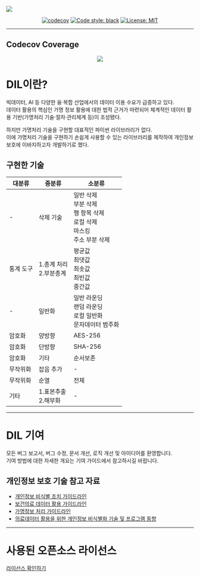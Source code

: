 ![](https://i.ibb.co/hBThP2N/DIL.png)
<center>

[![codecov](https://codecov.io/gh/LRTK-CODER/DIL-Project/branch/main/graph/badge.svg?token=OC4ELDAQQF)](https://codecov.io/gh/LRTK-CODER/DIL-Project)
[![Code style: black](https://img.shields.io/badge/code%20style-black-000000.svg)](https://github.com/psf/black)
[![License: MIT](https://img.shields.io/badge/License-MIT-yellow.svg)](https://opensource.org/licenses/MIT)

</center>

---

## Codecov Coverage
<center>

![](https://codecov.io/gh/LRTK-CODER/DIL-Project/commit/8b5db7e1f6027a7cd9b0c80755802673f80ec326/graphs/sunburst.svg)

</center>

# DIL이란?
빅데이터, AI 등 다양한 융·복합 산업에서의 데이터 이용 수요가 급증하고 있다.<br>
데이터 활용의 핵심인 가명 정보 활용에 대한 법적 근거가 마련되어 체계적인 데이터 활용 기반(가명처리 기술·절차·관리체계 등)이 조성됐다.

하지만 가명처리 기술을 구현할 대표적인 파이썬 라이브러리가 없다.<br>
이에 가명처리 기술을 구현하기 손쉽게 사용할 수 있는 라이브러리를 제작하여 개인정보 보호에 이바지하고자 개발하기로 했다.

## 구현한 기술
|대분류|중분류|소분류|
|---------|---------|---------|
|-|삭제 기술|일반 삭제<br>부분 삭제<br>행 항목 삭제<br>로컬 삭제<br>마스킹<br>주소 부분 삭제|
|통계 도구|1.총계 처리<br>2.부분총계|평균값<br>최댓값<br>최솟값<br>최빈값<br>중간값|
|-|일반화|일반 라운딩<br>랜덤 라운딩<br>로컬 일반화<br>문자데이터 범주화|
|암호화|양방향|AES-256|
|암호화|단방향|SHA-256|
|암호화|기타|순서보존|
|무작위화|잡음 추가|-|
|무작위화|순열|전체|
|기타|1.표본추출<br>2.해부화|-|

---

# DIL 기여
모든 버그 보고서, 버그 수정, 문서 개선, 로직 개선 및 아이디어를 환영합니다.<br>
기여 방법에 대한 자세한 개요는 기여 가이드에서 참고하시길 바랍니다.

## 개인정보 보호 기술 참고 자료
- [개인정보 비식별 조치 가이드라인](https://www.kisa.or.kr/public/laws/laws2_View.jsp?cPage=1&mode=view&p_No=282&b_No=282&d_No=3&ST=T&SV=)
- [보건의료 데이터 활용 가이드라인](http://www.mohw.go.kr/react/al/sal0101vw.jsp?PAR_MENU_ID=04&MENU_ID=040101&CONT_SEQ=363309&page=1)
- [가명정보 처리 가이드라인](https://www.pipc.go.kr/np/default/page.do?mCode=D040010000#LINK)
- [의료데이터 활용을 위한 개인정보 비식별화 기술 및 프로그램 동향](https://www.khidi.or.kr/board/view?pageNum=1&rowCnt=10&no1=1&linkId=48762098&menuId=MENU01783&maxIndex=00487620989998&minIndex=00487620989998&schType=1&schText=%EA%B0%9C%EC%9D%B8%EC%A0%95%EB%B3%B4&schStartDate=&schEndDate=&boardStyle=&categoryId=&continent=&country=)

---

# 사용된 오픈소스 라이선스
[라이선스 확인하기](https://github.com/LRTK-CODER/DIL-Project/tree/main/LICENSE)